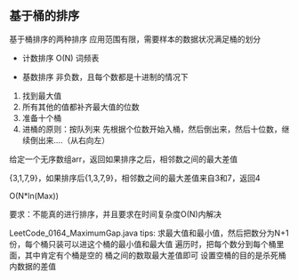  ## 基于桶的排序

 基于桶排序的两种排序
应用范围有限，需要样本的数据状况满足桶的划分 

- 计数排序
  O(N) 词频表

- 基数排序
  非负数，且每个数都是十进制的情况下

1. 找到最大值
2. 所有其他的值都补齐最大值的位数
3. 准备十个桶
4. 进桶的原则：按队列来 先根据个位数开始入桶，然后倒出来，然后十位数，继续倒出来....（从右向左）

给定一个无序数组arr，返回如果排序之后，相邻数之间的最大差值

{3,1,7,9}，如果排序后{1,3,7,9}，相邻数之间的最大差值来自3和7，返回4

O(N*ln(Max))


要求：不能真的进行排序，并且要求在时间复杂度O(N)内解决

LeetCode_0164_MaximumGap.java
tips:
求最大值和最小值，然后把数分为N+1份，每个桶只装可以进这个桶的最小值和最大值
遍历时，把每个数分到每个桶里面，其中肯定有个桶是空的
桶之间的数取最大差值即可
设置空桶的目的是杀死桶内数据的差值